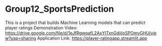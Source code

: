 # Group12_SportsPrediction
This is a project that builds Machine Learning models that can predict player ratings
Demonstration Video: https://drive.google.com/file/d/1eJfRgwqafL2AxYITxnGdiiIoSPOmvGHU/view?usp=sharing
Application Link: https://player-ratingapp.streamlit.app
